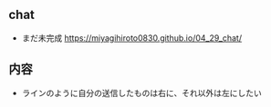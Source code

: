 ## chat
- まだ未完成
https://miyagihiroto0830.github.io/04_29_chat/

## 内容
- ラインのように自分の送信したものは右に、それ以外は左にしたい